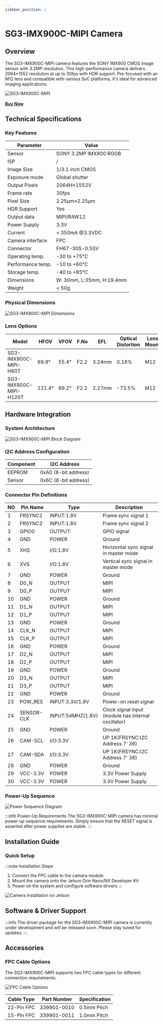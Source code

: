 ```yaml
---
sidebar_position: 1
---
```


# SG3-IMX900C-MIPI Camera

## Overview

<div className="row">
  <div className="col col--12">
    <p>The SG3-IMX900C-MIPI camera features the SONY IMX900 CMOS image sensor with 3.2MP resolution. This high-performance camera delivers 2064×1552 resolution at up to 30fps with HDR support. Pre-focused with an M12 lens and compatible with various SoC platforms, it's ideal for advanced imaging applications.</p>
  </div>
</div>

<div style={{textAlign: 'center'}}>
    <img src="https://raw.githubusercontent.com/1214658495/myWikiFiles/main/Camera/mipi_csi_camera/mipi_csi_camera_ISX031.png" alt="SG3-IMX900C-MIPI" 
    style={{maxWidth: '30%', height:'auto'}} />
</div>
<br />

<div style={{textAlign: 'center', marginBottom: '2rem'}}>
    <a href="https://sensing-world.com/en/h-pd-229.html?recommendFromPid=0&fromMid=1563" target="_blank" rel="noopener noreferrer" 
       style={{backgroundColor: '#f0f0f0', padding: '10px 20px', display: 'inline-block', borderRadius: '5px', textDecoration: 'none'}}>
        <strong style={{color: '#000000', fontSize: '1.2em'}}>Buy Now</strong>
    </a>
</div>

## Technical Specifications

### Key Features

| Parameter         | Value                   |
|-------------------|-------------------------|
| Sensor            | SONY 3.2MP IMX900 RGGB |
| ISP               | /                     |
| Image Size        | 1/3.1 inch CMOS         |
| Exposure mode     | Global shutter        |
| Output Pixels     | 2064H×1552V             |
| Frame rate        | 30fps                   |
| Pixel Size        | 2.25μm×2.25μm           |
| HDR Support       | Yes                     |
| Output data       | MIPI/RAW12              |
| Power Supply      | 3.3V                    |
| Current           | < 350mA @3.3VDC         |
| Camera interface  | FPC                     |
| Connector         | FH67-30S-0.5SV          |
| Operating temp.   | -30 to +75°C            |
| Performance temp. | -10 to +60°C            |
| Storage temp.     | -40 to +85°C            |
| Dimensions        | W: 30mm, L:35mm, H:19.4mm |
| Weight            | < 50g                   |

### Physical Dimensions

<div style={{textAlign: 'center'}}>
    <img src="https://raw.githubusercontent.com/1214658495/myWikiFiles/main/Camera/mipi_csi_camera/SG3-ISX900C-MIPI/SG3-IMX900C-MIPI_Dimensions.png" alt="SG3-IMX900C-MIPI Dimensions" 
    style={{maxWidth: '100%', height:'auto'}} />
</div>

### Lens Options

<div className="lens-options">
<div style={{display: 'flex', justifyContent: 'center'}}>

| Model | HFOV | VFOV | F.No | EFL | Optical Distortion | Lens Mount |
|-------|------|------|------|-----|-------------------|------------|
| SG3-IMX900C-MIPI-H60T | 69.8° | 55.4° | F2.2 | 3.24mm | 0.16% | M12 |
| SG3-IMX900C-MIPI-H120T | 121.4° | 89.2° | F2.2 | 2.27mm | -73.5% | M12 |

</div>
</div>

## Hardware Integration

### System Architecture

<div style={{textAlign: 'center'}}>
    <img src="https://raw.githubusercontent.com/1214658495/myWikiFiles/main/Camera/mipi_csi_camera/SG3-ISX900C-MIPI/SG3-IMX900C-MIPI_Block_Diagram.png" alt="SG3-IMX900C-MIPI Block Diagram" 
    style={{maxWidth: '100%', height:'auto'}} />
</div>

### I2C Address Configuration

<div style={{display: 'flex', justifyContent: 'center'}}>

| Component | I2C Address       |
|-----------|-------------------|
| EEPROM    | 0xA0 (8-bit address) |
| Sensor    | 0x6C (8-bit address) |

</div>

### Connector Pin Definitions

<div style={{display: 'flex', justifyContent: 'center'}}>

| NO | Pin Name      | Type            | Description |
|----|---------------|-----------------|-------------|
| 1  | FRSYNC1       | INPUT:1.8V      | Frame sync signal 1 |
| 2  | FRSYNC2       | INPUT:1.8V      | Frame sync signal 2 |
| 3  | GPIO0         | OUTPUT:         | GPIO signal |
| 4  | GND           | POWER           | Ground |
| 5  | XHS           | I/O:1.8V        | Horizontal sync signal in master mode |
| 6  | XVS           | I/O:1.8V        | Vertical sync signal in master mode |
| 7  | GND           | POWER           | Ground |
| 8  | D0_N          | OUTPUT          | MIPI |
| 9  | D0_P          | OUTPUT          | MIPI |
| 10 | GND           | POWER           | Ground |
| 11 | D1_N          | OUTPUT          | MIPI |
| 12 | D1_P          | OUTPUT          | MIPI |
| 13 | GND           | POWER           | Ground |
| 14 | CLK_N         | OUTPUT          | MIPI |
| 15 | CLK_P         | OUTPUT          | MIPI |
| 16 | GND           | POWER           | Ground |
| 17 | D2_N          | OUTPUT          | MIPI |
| 18 | D2_P          | OUTPUT          | MIPI |
| 19 | GND           | POWER           | Ground |
| 20 | D3_N          | OUTPUT          | MIPI |
| 21 | D3_P          | OUTPUT          | MIPI |
| 22 | GND           | POWER           | Ground |
| 23 | POW_RES       | INPUT:3.3V/1.8V | Power-on reset signal |
| 24 | SENSOR-CLK    | INPUT:54MHZ(1.8V) | Clock signal input (module has internal oscillator) |
| 25 | GND           | POWER           | Ground |
| 26 | CAM-SCL       | I/O:3.3V        | UP 1K(FRSYNC:I2C Address 7' 36) |
| 27 | CAM-SDA       | I/O:3.3V        | UP 1K(FRSYNC:I2C Address 7' 36) |
| 28 | GND           | POWER           | Ground |
| 29 | VCC-3.3V      | POWER           | 3.3V Power Supply |
| 30 | VCC-3.3V      | POWER           | 3.3V Power Supply |

</div>

### Power-Up Sequence

<div style={{textAlign: 'center'}}>
    <img src="https://raw.githubusercontent.com/1214658495/myWikiFiles/main/Camera/mipi_csi_camera/mipi_csi_camera_ISX031_power_sequence.png" alt="Power Sequence Diagram" 
    style={{maxWidth: '80%', height:'auto'}} />
</div>

:::info Power-Up Requirements
The SG3-IMX900C-MIPI camera has minimal power-up sequence requirements. Simply ensure that the RESET signal is asserted after power supplies are stable.
:::

## Installation Guide

### Quick Setup

:::note Installation Steps
1. Connect the FPC cable to the camera module
2. Mount the camera onto the Jetson Orin Nano/NX Developer Kit
3. Power on the system and configure software drivers
:::

<div style={{textAlign: 'center'}}>
    <img src="https://raw.githubusercontent.com/1214658495/myWikiFiles/main/Camera/mipi_csi_camera/mipi_csi_camera_nvidia.png" alt="Camera Installation on Jetson" 
    style={{maxWidth: '60%', height:'auto'}} />
</div>

## Software & Driver Support

:::info
The driver package for the SG3-IMX900C-MIPI camera is currently under development and will be released soon. Please stay tuned for updates.
:::

<!--
### Driver Repository

Access the latest camera drivers from our GitHub repository:

<div style={{marginBottom: '1rem'}}>
    <a href="https://github.com/SENSING-Technology/nvidia-jetson-camera-drivers" target="_blank" rel="noopener noreferrer" style={{display: 'inline-flex', alignItems: 'center', textDecoration: 'none'}}>
        <span style={{fontWeight: 'bold'}}>SENSING-Technology Camera Drivers</span>
    </a>
</div>

### Driver Downloads

:::info Driver Installation
1. Select the appropriate driver package based on your JetPack version
2. Copy the full link address to [DownGit](https://minhaskamal.github.io/DownGit/#/home) to download the package
3. Follow the installation instructions included in the package
:::

<div style={{display: 'flex', justifyContent: 'left'}}>

| # | JetPack Version | Compatible Platform|Download Link |
|---|-----------------|--------------------------|---------------|
| 1 | JP6.1 (L4T R36.4) |NVIDIA Jetson Orin Nano/Orin NX Developer Kit| [Download](https://github.com/SENSING-Technology/nvidia-jetson-camera-drivers/tree/main/Jetson%20Orin%20Nano%26NX%20Devkit/SG_MIPI_CAM/JetPack6.1/Jetson-Orin-Nano-DK_IMX678_JP6.1_L4TR36.4.2) |

</div>


:::note JetPack Information
NVIDIA JetPack is the official SDK for Jetson development boards, including OS, drivers, CUDA, cuDNN, TensorRT, and development tools. JetPack versions correspond to specific L4T (Linux for Tegra) releases:

- JetPack 6.2: L4T R36.4.3
- JetPack 6.1: L4T R36.4
- JetPack 6.0: L4T R36.3
- JetPack 5.1.2: L4T R35.4.1


For more information, visit [NVIDIA's Jetson Download Center](https://developer.nvidia.com/embedded/jetpack-archive).
:::

-->

## Accessories

### FPC Cable Options

The SG3-IMX900C-MIPI supports two FPC cable types for different connection requirements:

<div style={{textAlign: 'center', marginBottom: '1rem'}}>
    <img src="https://raw.githubusercontent.com/1214658495/myWikiFiles/main/Camera/mipi_csi_camera/mipi_csi_camera_FPC.png" alt="FPC Cable Options" 
    style={{maxWidth: '70%', height:'auto'}} />
</div>

<div style={{display: 'flex', justifyContent: 'center'}}>

| Cable Type | Part Number | Specification |
|------------|-------------|---------------|
| 22-Pin FPC | 339901-0010 | 0.5mm Pitch |
| 15-Pin FPC | 339901-0011 | 1.0mm Pitch |

</div>

<!-- ## Documentation & Resources

:::info Technical Documentation
Download the complete [SG3-IMX900C-MIPI-HXXX Camera Datasheet](https://sensing-world.com/en/h-pd-40.html?recommendFromPid=0&fromMid=1563#) for detailed specifications and integration guidelines.
::: -->
